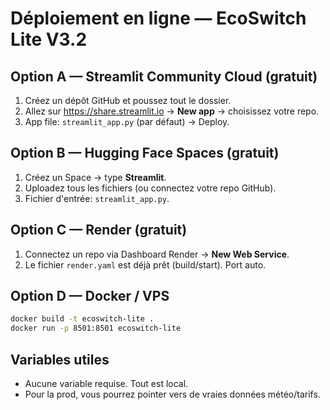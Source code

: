# Déploiement en ligne — EcoSwitch Lite V3.2

## Option A — Streamlit Community Cloud (gratuit)
1. Créez un dépôt GitHub et poussez tout le dossier.
2. Allez sur https://share.streamlit.io → **New app** → choisissez votre repo.
3. App file: `streamlit_app.py` (par défaut) → Deploy.

## Option B — Hugging Face Spaces (gratuit)
1. Créez un Space → type **Streamlit**.
2. Uploadez tous les fichiers (ou connectez votre repo GitHub).
3. Fichier d'entrée: `streamlit_app.py`.

## Option C — Render (gratuit)
1. Connectez un repo via Dashboard Render → **New Web Service**.
2. Le fichier `render.yaml` est déjà prêt (build/start). Port auto.

## Option D — Docker / VPS
```bash
docker build -t ecoswitch-lite .
docker run -p 8501:8501 ecoswitch-lite
```

## Variables utiles
- Aucune variable requise. Tout est local.
- Pour la prod, vous pourrez pointer vers de vraies données météo/tarifs.
